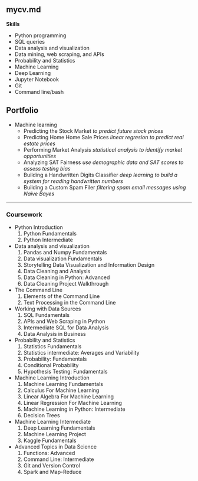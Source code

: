 mycv.md
---

**Skills**
- Python programming
- SQL queries
- Data analysis and visualization
- Data mining, web scraping, and APIs
- Probability and Statistics
- Machine Learning
- Deep Learning
- Jupyter Notebook
- Git
- Command line/bash

## Portfolio
- Machine learning
    - Predicting the Stock Market
    *to predict future stock prices*
    - Predicting Home Home Sale Prices
    *linear regresion to predict real estate prices*
    - Performing Market Analysis
    *statistical analysis to identify market opportunities*
    - Analyzing SAT Fairness
    *use demographic data and SAT scores to assess testing bias*
    - Building a Handwritten Digits 
    Classifier
    *deep learning to build a system for reading handwritten numbers*
    - Building a Custom Spam Filer
    *filtering spam email messages using Naive Bayes*

---
### Coursework
- Python Introduction
    1. Python Fundamentals
    2. Python Intermediate
- Data analysis and visualization
    1. Pandas and Numpy Fundamentals
    2. Data visualization Fundamentals
    3. Storytelling Data Visualization and Information Design
    1. Data Cleaning and Analysis
    2. Data Cleaning in Python: Advanced
    3. Data Cleaning Project Walkthrough
- The Command Line
    1. Elements of the Command Line
    2. Text Processing in the Command Line
- Working with Data Sources
    1. SQL Fundamentals
    2. APIs and Web Scraping in Python
    3. Intermediate SQL for Data Analysis
    4. Data Analysis in Business
- Probability and Statistics
    1. Statistics Fundamentals
    2. Statistics intermediate: Averages and Variability
    3. Probability: Fundamentals
    4. Conditional Probability
    5. Hypothesis Testing: Fundamentals
- Machine Learning Introduction
    1. Machine Learning Fundamentals
    2. Calculus For Machine Learning
    3. Linear Algebra For Machine Learning
    4. Linear Regression For Machine Learning
    5. Machine Learning in Python: Intermediate
    6. Decision Trees
- Machine Learning Intermediate
    1. Deep Learning Fundamentals
    2. Machine Learning Project
    3. Kaggle Fundamentals
- Advanced Topics in Data Science
    1. Functions: Advanced
    2. Command Line: Intermediate
    3. Git and Version Control
    4. Spark and Map-Reduce